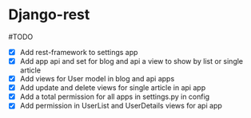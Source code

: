 # Django-rest

#TODO
- [x] Add rest-framework to settings app
- [x] Add app api and set for blog and api a view to show by list or single article
- [x] Add views for User model in blog and api apps 
- [x] Add update and delete views for single article in api app
- [x] Add a total permission for all apps in settings.py in config
- [x] Add permission in UserList and UserDetails views for api app
